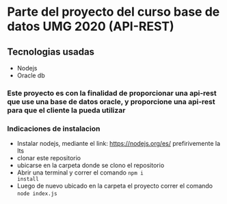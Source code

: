 

# Parte del proyecto del curso base de datos UMG 2020 (API-REST)

## Tecnologias usadas
* Nodejs
* Oracle db

### Este proyecto es con la finalidad de proporcionar una api-rest que use una base de datos oracle, y proporcione una api-rest para que el cliente la pueda utilizar

### Indicaciones de instalacion

* Instalar nodejs, mediante el link: https://nodejs.org/es/ prefirivemente la lts
* clonar este repositorio
* ubicarse en la carpeta donde se clono el repositorio
* Abrir una terminal y correr el comando <code>npm i install</code> 
* Luego de nuevo ubicado en la carpeta el proyecto correr el comando <code>node index.js</code> 